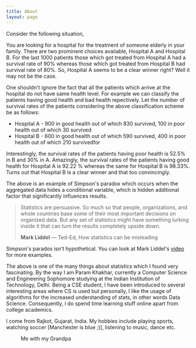 ```yaml
---
title: About
layout: page
---
```


Consider the following situation,

You are looking for a hospital for the treatment of someone elderly in your family. There are two prominent choices available, Hospital A and Hospital B. For the last 1000 patients those which got treated from Hospital A had a survival rate of 90% whereas those which got treated from Hospital B had survival rate of 80%. So, Hospital A seems to be a clear winner right? Well it may not be the case.

One shouldn't ignore the fact that all the patients which arrive at the hospital do not have same health level. For example we can classify the patients having good health and bad health repectively. Let the number of survival rates of the patients considering the above classification scheme be as follows:

- Hospital A - 900 in good health out of which 830 survived, 100 in poor health out of which 30 survived 
- Hospital B - 600 in good health out of which 590 survived, 400 in poor health out of which 210 survivedfor 

Interestingly, the survival rates of the patients having poor health is 52.5% in B and 30% in A. Amazingly, the survival rates of the patients having good health for Hospital A is 92.22 % whereas the same for Hospital B is 98.33%. Turns out that Hospital B is a clear winner and that too convincingly.

The above is an example of Simpson's paradox which occurs when the aggregated data hides a conditional variable, which is hidden additional factor that significantly influences results. 

> Statistics are persuasive. So much so that people, organizations, and whole countries base some of their most important decisions on organized data. But any set of statistics might have something lurking inside it that can turn the results completely upside down.
>
> <footer><strong>Mark Liddel</strong> &mdash; Ted-Ed, How statistics can be misleading</footer>

Simpson's paradox isn't hypothetical. You can look at Mark Liddel's [video](https://www.youtube.com/watch?v=sxYrzzy3cq8 "Video") for more examples. 

The above is one of the many things about statistics which I found very fascinating. By the way I am Param Khakhar, currently a Computer Science and Engineering Sophomore studying at the Indian Institution of Technology, Delhi. Being a CSE student, I have been introduced to several interesting areas where CS is used but personally, I like the usage of algorithms for the increased understanding of stats, in other words Data Science. Consequently, I do spend time learning stuff online apart from college academics. 

I come from Rajkot, Gujarat, India. My hobbies include playing sports, watching soccer [Manchester is blue ;)], listening to music, dance etc. 

<figure class="align-center">
  <a href="#"><img src="{{ '/images/DSC_0893.JPG' | absolute_url }}" alt=""></a>
  <figcaption>Me with my Grandpa</figcaption>
</figure> 
